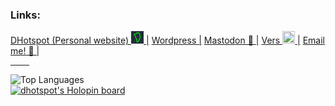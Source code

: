 <head>
    <meta name="viewport" content="width=device">
    <meta charset="encoding="UTF-8" />
    <link rel="stylesheet" href="style.css" type="text/css">
</head>
<body class="main">
  <h3> Links: </h3>
<a style="font-color:white;" class="mtext" href="https://www.dhotspot.dev"> DHotspot (Personal website) <img style="height:20px; width:20px;" src="logo.ico"></img> |</a>
<a style="font-color:white;" class="mtext" href="https://dhotspotblog.wordpress.com"> Wordpress  |</a>
<a style="font-color:white;" class="mtext" href="https://mastodon.online/@DHotspot"> Mastodon 🐘 |</a>
<a style="font-color:white;" class="mtext" href="https://www.vers.social/@dmitriys"> Vers <img style="height:20px; width:20px;" src="https://raw.githubusercontent.com/DmitriyShum/hotspot/refs/heads/master/images/vers.webp"></img> |</a>
<a style="font-color:white;" class="mtext" href="mailto:contact@dhotspot.dev"> Email me! 📧 |<a>
  <hr style="width:30px;">
<img src="https://github-readme-stats.vercel.app/api/top-langs/?username=DmitriyShum&amp;hide=Makefile&amp;theme=react" alt="Top Languages">
<br>
<a href="https://holopin.io/@dhotspot"><img src="https://holopin.io/api/user/board?user=dhotspot" alt="dhotspot&#39;s Holopin board"></a></ul>
</body>
